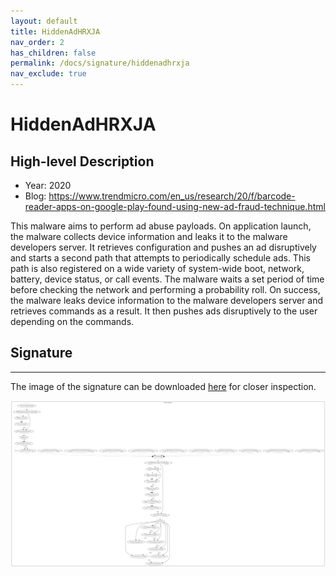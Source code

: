 ```yaml
---
layout: default
title: HiddenAdHRXJA
nav_order: 2
has_children: false
permalink: /docs/signature/hiddenadhrxja
nav_exclude: true
---
```


# HiddenAdHRXJA

## High-level Description

* Year: 2020
* Blog: https://www.trendmicro.com/en_us/research/20/f/barcode-reader-apps-on-google-play-found-using-new-ad-fraud-technique.html

This malware aims to perform ad abuse payloads. On application launch, the malware collects device information and leaks it to the malware developers server. It retrieves configuration and pushes an ad disruptively and starts a second path that attempts to periodically schedule ads. This path is also registered on a wide variety of system-wide boot, network, battery, device status, or call events. The malware waits a set period of time before checking the network and performing a probability roll. On success, the malware leaks device information to the malware developers server and retrieves commands as a result. It then pushes ads disruptively to the user depending on the commands.

## Signature
---

The image of the signature can be downloaded [here](../../img/signatures/HiddenAdHRXJA.png) for closer inspection.

![](../../img/signatures/HiddenAdHRXJA.png)
